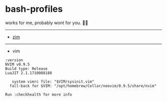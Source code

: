 # bash-profiles

works for me, probably wont for you. 🤷‍♂️

--- 

- [zim](https://zimfw.sh/)

---

 - vim

```
:version
NVIM v0.9.5
Build type: Release
LuaJIT 2.1.1710088188

   system vimrc file: "$VIM/sysinit.vim"
  fall-back for $VIM: "/opt/homebrew/Cellar/neovim/0.9.5/share/nvim"

Run :checkhealth for more info
```
